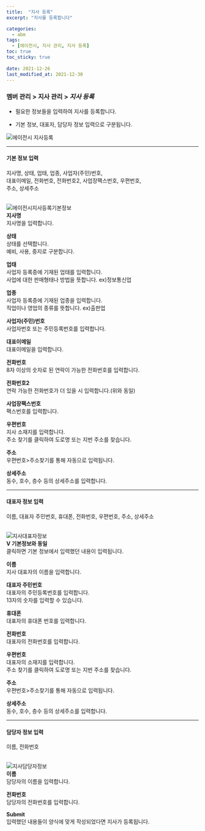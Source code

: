 ```yaml
---
title:  "지사 등록"
excerpt: "지사를 등록합니다"

categories:
  - abm
tags:
  - [에이전시, 지사 관리, 지사 등록]
toc: true
toc_sticky: true
 
date: 2021-12-26
last_modified_at: 2021-12-30
---
```

### 멤버 관리 > 지사 관리 > *지사 등록*
- 필요한 정보들을 입력하여 지사를 등록합니다.

- 기본 정보, 대표자, 담당자 정보 입력으로 구분됩니다.

![에이전시 지사등록](https://user-images.githubusercontent.com/95394003/147618878-067e8431-12de-4f67-965f-637e0a34f8e1.jpeg)
<br>

---

#### 기본 정보 입력
지사명, 상태, 업태, 업종, 사업자(주민)번호,<br>대표이메일, 전화번호, 전화번호2, 사업장팩스번호, 우편번호,<br>주소, 상세주소<br>
<br>

![에이전시지사등록기본정보](https://user-images.githubusercontent.com/95394003/147619678-94ea0877-2b68-4eb9-b574-fbb69c49f8cf.jpeg)<br>
**지사명**<br>
지사명을 입력합니다.

**상태**<br>
상태를 선택합니다.<br>예비, 사용, 중지로 구분합니다.

**업태**<br>
사업자 등록증에 기재된 업태를 입력합니다.<br>
사업에 대한 판매형태나 방법을 뜻합니다. ex)정보통신업

**업종**<br>
사업자 등록증에 기재된 업종을 입력합니다.<br>
직업이나 영업의 종류를 뜻합니다. ex)출판업

**사업자(주민)번호**<br>
사업자번호 또는 주민등록번호를 입력합니다.

**대표이메일**<br>
대표이메일을 입력합니다.

**전화번호**<br>
8자 이상의 숫자로 된 연락이 가능한 전화번호를 입력합니다.

**전화번호2**<br>
연락 가능한 전화번호가 더 있을 시 입력합니다.(위와 동일)

**사업장팩스번호**<br>
팩스번호를 입력합니다.

**우편번호**<br>
지사 소재지를 입력합니다.<br>
주소 찾기를 클릭하여 도로명 또는 지번 주소를 찾습니다.

**주소**<br>
우편번호>주소찾기를 통해 자동으로 입력됩니다.

**상세주소**<br>
동수, 호수, 층수 등의 상세주소를 입력합니다.
<br>

---

#### 대표자 정보 입력
이름, 대표자 주민번호, 휴대폰, 전화번호, 우편번호, 주소, 상세주소<br>
<br>

![지사대표자정보](https://user-images.githubusercontent.com/95394003/147036839-d6f2f4f6-0a85-4475-ac02-dafb5974324d.jpeg)<br>
**V 기본정보와 동일**<br>
클릭하면 기본 정보에서 입력했던 내용이 입력됩니다.

**이름**<br>
지사 대표자의 이름을 입력합니다.

**대표자 주민번호**<br>
대표자의 주민등록번호를 입력합니다.<br>
13자의 숫자를 입력할 수 있습니다.

**휴대폰**<br>
대표자의 휴대폰 번호를 입력합니다.

**전화번호**<br>
대표자의 전화번호를 입력합니다.

**우편번호**<br>
대표자의 소재지를 입력합니다.<br>
주소 찾기를 클릭하여 도로명 또는 지번 주소를 찾습니다.

**주소**<br>
우편번호>주소찾기를 통해 자동으로 입력됩니다.

**상세주소**<br>
동수, 호수, 층수 등의 상세주소를 입력합니다.
<br>

---

#### 담당자 정보 입력
이름, 전화번호<br>
<br>

![지사담당자정보](https://user-images.githubusercontent.com/95394003/147036856-a679672f-64bd-42a4-8c1c-019e10f770f1.jpeg)<br>
**이름**<br>
담당자의 이름을 입력합니다.

**전화번호**<br>
담당자의 전화번호를 입력합니다.

**Submit**<br>
입력했던 내용들이 양식에 맞게 작성되었다면 지사가 등록됩니다.